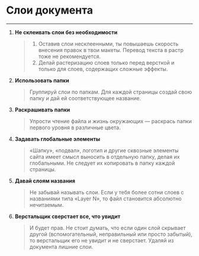 # Слои документа

---

1. **Не склеивать слои без необходимости**
	>1. Оставив слои несклеенными, ты повышаешь скорость внесения правок в твои макеты. Перевод текста в растр тоже не рекомендуется.
	>2. Делай растеризацию слоев только перед версткой и только для слоев, содержащих сложные эффекты.

2. **Использовать папки**
	> Группируй слои по папкам. Для каждой страницы создай свою папку и дай ей соответствующее название.

3. **Раскрашивать папки**
	> Упрости чтение файла и жизнь окружающих — раскрась папки первого уровня в различные цвета.

4. **Задавать глобальные элементы**
	> «Шапку», «подвал», логотип и другие сквозные элементы сайта имеет смысл выносить в отдельную папку, делая их глобальными. Не следует их копировать в папку каждой страницы.

5. **Давай слоям названия**
	> Не забывай называть слои. Если у тебя более сотни слоев с названиями типа «Layer N», то файл становится абсолютно нечитаемым.

6. **Верстальщик сверстает все, что увидит**
	> И будет прав. Не стоит думать, что если один слой скрывает другой (вспомогательный, неправильный или просто забытый), то верстальщик его не увидит и не сверстает.
	> Удаляй из документа лишние слои.